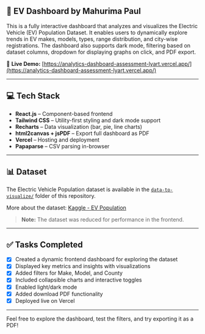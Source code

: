 ## 🚗 EV Dashboard by Mahurima Paul

This is a fully interactive dashboard that analyzes and visualizes the Electric Vehicle (EV) Population Dataset. It enables users to dynamically explore trends in EV makes, models, types, range distribution, and city-wise registrations. The dashboard also supports dark mode, filtering based on dataset columns, dropdown for displaying graphs on click, and PDF export.

🔗 **Live Demo:** [https://analytics-dashboard-assessment-lyart.vercel.app/](https://analytics-dashboard-assessment-lyart.vercel.app/)

---

## 💻 Tech Stack

- **React.js** – Component-based frontend
- **Tailwind CSS** – Utility-first styling and dark mode support
- **Recharts** – Data visualization (bar, pie, line charts)
- **html2canvas + jsPDF** – Export full dashboard as PDF
- **Vercel** – Hosting and deployment
- **Papaparse** – CSV parsing in-browser

---

## 📊 Dataset

The Electric Vehicle Population dataset is available in the [`data-to-visualize/`](./data-to-visualize/Electric_Vehicle_Population_Data.csv) folder of this repository.

More about the dataset: [Kaggle - EV Population](https://www.kaggle.com/datasets/willianoliveiragibin/electric-vehicle-population)

> **Note:** The dataset was reduced for performance in the frontend.

---

## ✅ Tasks Completed

- [x] Created a dynamic frontend dashboard for exploring the dataset
- [x] Displayed key metrics and insights with visualizations
- [x] Added filters for Make, Model, and County
- [x] Included collapsible charts and interactive toggles
- [x] Enabled light/dark mode
- [x] Added download PDF functionality
- [x] Deployed live on Vercel

---

Feel free to explore the dashboard, test the filters, and try exporting it as a PDF!
